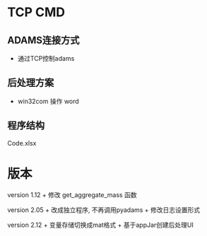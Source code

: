 
# TCP CMD

## ADAMS连接方式
+ 通过TCP控制adams

## 后处理方案
+ win32com 操作 word

## 程序结构
Code.xlsx



# 版本
version 1.12
    + 修改 get_aggregate_mass 函数

version 2.05
	+ 改成独立程序, 不再调用pyadams
	+ 修改日志设置形式

version 2.12
	+ 变量存储切换成mat格式
	+ 基于appJar创建后处理UI

